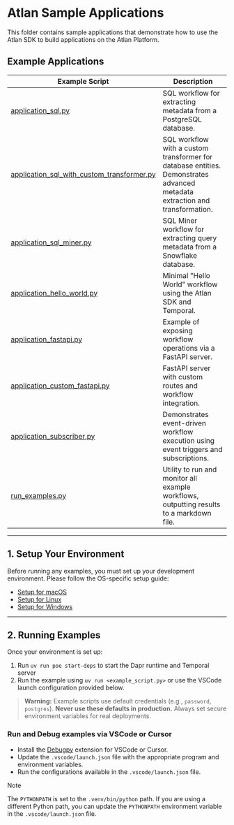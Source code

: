 # Atlan Sample Applications

This folder contains sample applications that demonstrate how to use the Atlan SDK to build applications on the Atlan Platform.

## Example Applications

| Example Script | Description |
|---------------|-------------|
| [application_sql.py](./application_sql.py) | SQL workflow for extracting metadata from a PostgreSQL database. |
| [application_sql_with_custom_transformer.py](./application_sql_with_custom_transformer.py) | SQL workflow with a custom transformer for database entities. Demonstrates advanced metadata extraction and transformation. |
| [application_sql_miner.py](./application_sql_miner.py) | SQL Miner workflow for extracting query metadata from a Snowflake database. |
| [application_hello_world.py](./application_hello_world.py) | Minimal "Hello World" workflow using the Atlan SDK and Temporal. |
| [application_fastapi.py](./application_fastapi.py) | Example of exposing workflow operations via a FastAPI server. |
| [application_custom_fastapi.py](./application_custom_fastapi.py) | FastAPI server with custom routes and workflow integration. |
| [application_subscriber.py](./application_subscriber.py) | Demonstrates event-driven workflow execution using event triggers and subscriptions. |
| [run_examples.py](./run_examples.py) | Utility to run and monitor all example workflows, outputting results to a markdown file. |

---

## 1. Setup Your Environment

Before running any examples, you must set up your development environment. Please follow the OS-specific setup guide:

- [Setup for macOS](../docs/docs/setup/MAC.md)
- [Setup for Linux](../docs/docs/setup/LINUX.md)
- [Setup for Windows](../docs/docs/setup/WINDOWS.md)

---

## 2. Running Examples

Once your environment is set up:

1. Run `uv run poe start-deps` to start the Dapr runtime and Temporal server
2. Run the example using `uv run <example_script.py>` or use the VSCode launch configuration provided below.

> **Warning:**
> Example scripts use default credentials (e.g., `password`, `postgres`). **Never use these defaults in production.** Always set secure environment variables for real deployments.

### Run and Debug examples via VSCode or Cursor

- Install the [Debugpy](https://github.com/microsoft/debugpy) extension for VSCode or Cursor.
- Update the `.vscode/launch.json` file with the appropriate program and environment variables.
- Run the configurations available in the `.vscode/launch.json` file.

> [!NOTE]
> The `PYTHONPATH` is set to the `.venv/bin/python` path. If you are using a different Python path, you can update the `PYTHONPATH` environment variable in the `.vscode/launch.json` file.
